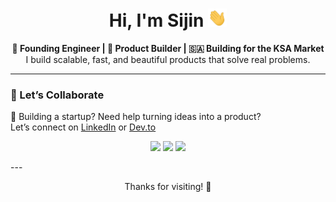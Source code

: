 <h1 align="center">Hi, I'm Sijin <img src="https://raw.githubusercontent.com/sijin-raj/sijin-resume01/main/assets/images/Hi.gif" width="30"/></h1>

<p align="center">
  <b>🚀 Founding Engineer | 🧠 Product Builder | 🇸🇦 Building for the KSA Market</b><br/>
  I build scalable, fast, and beautiful products that solve real problems.
</p>



---

### 🤝 Let’s Collaborate

🚀 Building a startup? Need help turning ideas into a product?  
Let’s connect on [LinkedIn](https://www.linkedin.com/in/sijin-raj/) or [Dev.to](https://dev.to/sijinraj)
<p align="center">
  <a href="https://www.linkedin.com/in/sijin-raj/"><img src="https://skillicons.dev/icons?i=linkedin" height="30" /></a>
  <a href="https://www.instagram.com/sijin__raj/"><img src="https://skillicons.dev/icons?i=instagram" height="30" /></a>
  <a href="https://dev.to/sijinraj"><img src="https://skillicons.dev/icons?i=devto" height="30" /></a>
</p>
---

<p align="center">Thanks for visiting! 🙌</p>
